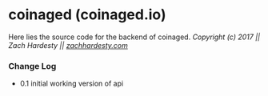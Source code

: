 # coinaged (coinaged.io)


Here lies the source code for the backend of coinaged.
*Copyright (c) 2017 || Zach Hardesty || [zachhardesty.com](http://zachhardesty.com)*


### Change Log

- 0.1	initial working version of api
